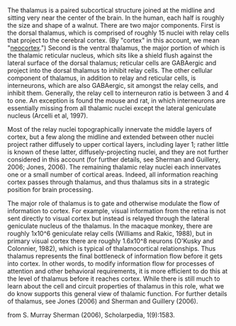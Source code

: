 The thalamus is a paired subcortical structure joined at the midline and sitting very near the center of the brain. In the human, each half is roughly the size and shape of a walnut. There are two major components. First is the dorsal thalamus, which is comprised of roughly 15 nuclei with relay cells that project to the cerebral cortex. (By "cortex" in this account, we mean "[neocortex](http://www.knowledge-space.org/NeuroKS/index.php/pages/view/UBERON:0001950).") Second is the ventral thalamus, the major portion of which is the thalamic reticular nucleus, which sits like a shield flush against the lateral surface of the dorsal thalamus; reticular cells are GABAergic and project into the dorsal thalamus to inhibit relay cells. The other cellular component of thalamus, in addition to relay and reticular cells, is interneurons, which are also GABAergic, sit amongst the relay cells, and inhibit them. Generally, the relay cell to interneuron ratio is between 3 and 4 to one. An exception is found the mouse and rat, in which interneurons are essentially missing from all thalamic nuclei except the lateral geniculate nucleus (Arcelli et al, 1997).

Most of the relay nuclei topographically innervate the middle layers of cortex, but a few along the midline and extended between other nuclei project rather diffusely to upper cortical layers, including layer 1; rather little is known of these latter, diffusely-projecting nuclei, and they are not further considered in this account (for further details, see Sherman and Guillery, 2006; Jones, 2006). The remaining thalamic relay nuclei each innervates one or a small number of cortical areas. Indeed, all information reaching cortex passes through thalamus, and thus thalamus sits in a strategic position for brain processing.

The major role of thalamus is to gate and otherwise modulate the flow of information to cortex. For example, visual information from the retina is not sent directly to visual cortex but instead is relayed through the lateral geniculate nucleus of the thalamus. In the macaque monkey, there are roughly 1x10^6 geniculate relay cells (Williams and Rakic, 1988), but in primary visual cortex there are roughly 1.6x10^8 neurons (O'Kusky and Colonnier, 1982), which is typical of thalamocortical relationships. Thus thalamus represents the final bottleneck of information flow before it gets into cortex. In other words, to modify information flow for processes of attention and other behavioral requirements, it is more efficient to do this at the level of thalamus before it reaches cortex. While there is still much to learn about the cell and circuit properties of thalamus in this role, what we do know supports this general view of thalamic function. For further details of thalamus, see Jones (2006) and Sherman and Guillery (2006).

from S. Murray Sherman (2006), Scholarpedia, 1(9):1583.


